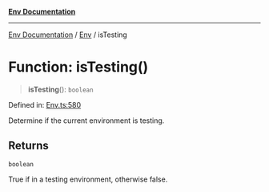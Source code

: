 [**Env Documentation**](../../README.md)

***

[Env Documentation](../../README.md) / [Env](../README.md) / isTesting

# Function: isTesting()

> **isTesting**(): `boolean`

Defined in: [Env.ts:580](https://github.com/stonemjs/env/blob/23fb7680a09f87fe5357fe99ea6eb16187d6b1f8/src/Env.ts#L580)

Determine if the current environment is testing.

## Returns

`boolean`

True if in a testing environment, otherwise false.
